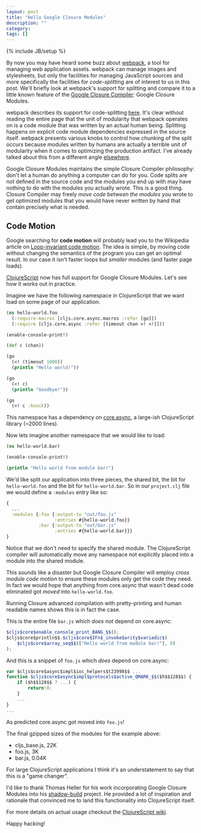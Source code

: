 ```yaml
---
layout: post
title: "Hello Google Closure Modules"
description: ""
category: 
tags: []
---
```

{% include JB/setup %}

By now you may have heard some buzz about
[webpack](http://webpack.github.io), a tool for managing web
application assets. webpack can manage images and stylesheets, but
only the facilities for managing JavaScript sources and more
specifically the facilities for *code-splitting* are of interest to us
in this post. We'll briefly look at webpack's support for splitting
and compare it to a little known feature of the
[Google Closure Compiler](https://developers.google.com/closure/compiler/):
Google Closure Modules.

webpack describes its support for code-splitting
[here](https://github.com/webpack/docs/wiki/code-splitting). It's
clear without reading the entire page that the unit of modularity that
webpack operates on is a code module that was written by an actual
human being. Splitting happens on explicit code module dependencies
expressed in the source itself. webpack presents various knobs to
control how chunking of the split occurs because modules written by
humans are actually a terrible unit of modularity when it comes to
optimizing the production artifact. I've already talked about this
from a different angle
[elsewhere](http://swannodette.github.io/2015/01/06/the-false-promise-of-javascript-microlibs/).

Google Closure Modules maintains the simple Closure Compiler
philosophy: don't let a human do anything a computer can do for
you. Code splits are not defined in the source code and the modules
you end up with may have nothing to do with the modules you actually
wrote. This is a good thing. Closure Compiler may freely *move code
between the modules* you wrote to get optimized modules that you would
have never written by hand that contain precisely what is needed.

## Code Motion

Google searching for **code motion** will probably lead you to the
Wikipedia article on
[Loop-invariant code motion](http://en.wikipedia.org/wiki/Loop-invariant_code_motion). The
idea is simple, by moving code without changing the semantics of the
program you can get an optimal result. In our case it isn't faster
loops but *smaller* modules (and faster page loads).

[ClojureScript](https://github.com/clojure/clojurescript) now has full
support for Google Closure Modules. Let's see how it works out in
practice. 

Imagine we have the following namespace in ClojureScript
that we want load on some page of our application:

```clj 
(ns hello-world.foo
  (:require-macros [cljs.core.async.macros :refer [go]])
  (:require [cljs.core.async :refer [timeout chan >! <!]]))

(enable-console-print!)

(def c (chan))

(go
  (<! (timeout 1000))
  (println "Hello world!"))

(go
  (<! c)
  (println "Goodbye!"))

(go
  (>! c :knock))
```

This namespace has a dependency on
[core.async](https://github.com/clojure/core.async), a large-ish
ClojureScript library (~2000 lines).

Now lets imagine another namespace that we would like to load:

```clj
(ns hello-world.bar)

(enable-console-print!)

(println "Hello world from module bar!")
```

We'd like split our application into three pieces, the shared bit, the
bit for `hello-world.foo` and the bit for `hello-world.bar`. So in
our `project.clj` file we would define a `:modules` entry like so:

```clj
{
  ...
  :modules {:foo {:output-to "out/foo.js"
                  :entries #{hello-world.foo}}
            :bar {:output-to "out/bar.js"
                  :entries #{hello-world.bar}}}
}           
```

Notice that we don't need to specify the shared module. The ClojureScript
compiler will automatically move any namespace not explicitly placed
into a module into the shared module.

This sounds like a disaster but Google Closure Compiler will employ *cross
module code motion* to ensure these modules only get the code they
need. In fact we would hope that anything from core.async that wasn't
dead code eliminated got *moved* into `hello-world.foo`.

Running Closure advanced compilation with pretty-printing and human
readable names shows this is in fact the case.

This is the entire file `bar.js` which *does not* depend on core.async:

```js
$cljs$core$enable_console_print_BANG_$$();
$cljs$core$println$$.$cljs$core$IFn$_invoke$arity$variadic$(
    $cljs$core$array_seq$$(["Hello world from module bar!"], 0)
);
```

And this is a snippet of `foo.js` which *does* depend on core.async:

```js
var $cljs$core$async$impl$ioc_helpers$t23998$$ ...
function $cljs$core$async$impl$protocols$active_QMARK_$$($h$$128$$) {
    if ($h$$128$$ ? ...) {
        return!0;
    }
    ...    
}
...    
```

As predicted core.async got moved into `foo.js`!

The final gzipped sizes of the modules for the example above:

* cljs_base.js, 22K
* foo.js, 3K
* bar.js, 0.04K

For large ClojureScript applications I think it's an understatement to
say that this is a "game changer".

I'd like to thank Thomas Heller for his work incorporating Google
Closure Modules into his
[shadow-build](https://github.com/thheller/shadow-build) project. He provided
a lot of inspiration and rationale that convinced me to land this
functionality into ClojureScript itself.

For more details on actual usage checkout the
[ClojureScript wiki](https://github.com/clojure/clojurescript/wiki/Compiler-Options#modules).

Happy hacking!
